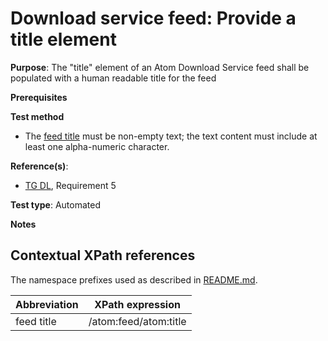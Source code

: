 # Download service feed: Provide a title element

**Purpose**: The "title" element of an Atom Download Service feed shall be populated with a human readable title for the feed

**Prerequisites**

**Test method**

* The [feed title](#feedtitle) must be non-empty text; the text content must include at least one alpha-numeric character.

**Reference(s)**:

* [TG DL](./README.md#ref_TG_DL), Requirement 5

**Test type**: Automated

**Notes**

## Contextual XPath references

The namespace prefixes used as described in [README.md](./README.md#namespaces).

Abbreviation                                               |  XPath expression
---------------------------------------------------------- | -------------------------------------------------------------------------
feed title <a name="feedtitle"></a> | /atom:feed/atom:title
